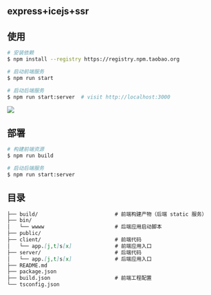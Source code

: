 ## express+icejs+ssr

## 使用

```bash
# 安装依赖
$ npm install --registry https://registry.npm.taobao.org

# 启动前端服务
$ npm run start

# 启动后端服务
$ npm run start:server  # visit http://localhost:3000
```

![](https://img.alicdn.com/tfs/TB1zQ4uUrY1gK0jSZTEXXXDQVXa-997-266.png)


## 部署

```bash
# 构建前端资源
$ npm run build

# 启动后端服务
$ npm run start:server
```

## 目录

```md
├── build/                         # 前端构建产物（后端 static 服务）
├── bin/                        
│   └── wwww                       # 后端应用启动脚本
├── public/
├── client/                        # 前端代码
│   └── app.[j,t]s[x]              # 前端应用入口
├── server/                        # 后端代码
│   └── app.[j,t]s[x]              # 后端应用入口
├── README.md
├── package.json
├── build.json                     # 前端工程配置
└── tsconfig.json
```
